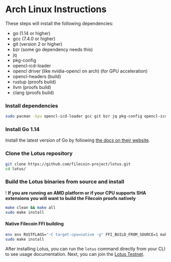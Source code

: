 # Arch Linux Instructions

These steps will install the following dependencies:

- go (1.14 or higher)
- gcc (7.4.0 or higher)
- git (version 2 or higher)
- bzr (some go dependency needs this)
- jq
- pkg-config
- opencl-icd-loader
- opencl driver (like nvidia-opencl on arch) (for GPU acceleration)
- opencl-headers (build)
- rustup (proofs build)
- llvm (proofs build)
- clang (proofs build)

### Install dependencies

```sh
sudo pacman -Syu opencl-icd-loader gcc git bzr jq pkg-config opencl-icd-loader opencl-headers
```

### Install Go 1.14

Install the latest version of Go by following [the docs on their website](https://golang.org/doc/install).

### Clone the Lotus repository

```sh
git clone https://github.com/filecoin-project/lotus.git
cd lotus/
```

### Build the Lotus binaries from source and install

! **If you are running an AMD platform or if your CPU supports SHA extensions you will want to build the Filecoin proofs natively**

```sh
make clean && make all
sudo make install
```

#### Native Filecoin FFI building

```sh
env env RUSTFLAGS="-C target-cpu=native -g" FFI_BUILD_FROM_SOURCE=1 make clean deps all
sudo make install
```

After installing Lotus, you can run the `lotus` command directly from your CLI to see usage documentation. Next, you can join the [Lotus Testnet](https://lotu.sh/en+join-testnet).
